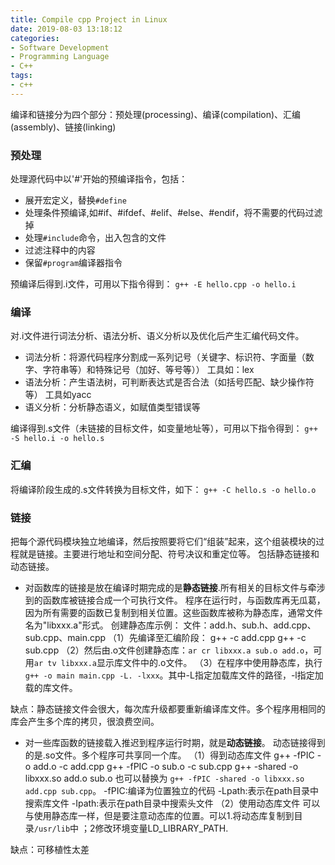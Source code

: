 ```yaml
---
title: Compile cpp Project in Linux
date: 2019-08-03 13:18:12
categories:
- Software Development
- Programming Language
- C++
tags:
- c++
---
```



编译和链接分为四个部分：预处理(processing)、编译(compilation)、汇编(assembly)、链接(linking)

<!--more-->


### 预处理
处理源代码中以'#'开始的预编译指令，包括：
+ 展开宏定义，替换`#define`
+ 处理条件预编译,如#if、#ifdef、#elif、#else、#endif，将不需要的代码过滤掉
+ 处理`#include`命令，出入包含的文件
+ 过滤注释中的内容
+ 保留`#program`编译器指令

预编译后得到.i文件，可用以下指令得到：
`g++ -E hello.cpp -o hello.i`


### 编译
对.i文件进行词法分析、语法分析、语义分析以及优化后产生汇编代码文件。
+ 词法分析：将源代码程序分割成一系列记号（关键字、标识符、字面量（数字、字符串等）和特殊记号（加好、等号等））  工具如：lex
+ 语法分析：产生语法树，可判断表达式是否合法（如括号匹配、缺少操作符等）  工具如yacc
+ 语义分析：分析静态语义，如赋值类型错误等

编译得到.s文件（未链接的目标文件，如变量地址等），可用以下指令得到：
`g++ -S hello.i -o hello.s`


### 汇编
将编译阶段生成的.s文件转换为目标文件，如下：
`g++ -C hello.s -o hello.o`

### 链接
把每个源代码模块独立地编译，然后按照要将它们“组装”起来，这个组装模块的过程就是链接。主要进行地址和空间分配、符号决议和重定位等。
包括静态链接和动态链接。

+ 对函数库的链接是放在编译时期完成的是**静态链接**.所有相关的目标文件与牵涉到的函数库被链接合成一个可执行文件。 
程序在运行时，与函数库再无瓜葛，因为所有需要的函数已复制到相关位置。这些函数库被称为静态库，通常文件名为"libxxx.a"形式。
创建静态库示例：
文件：add.h、sub.h、add.cpp、sub.cpp、main.cpp
（1）先编译至汇编阶段：
		g++ -c add.cpp
		g++ -c sub.cpp
（2）然后由.o文件创建静态库：`ar cr libxxx.a sub.o add.o`，可用`ar tv libxxx.a`显示库文件中的.o文件。
（3）在程序中使用静态库，执行`g++ -o main main.cpp -L. -lxxx`。其中-L指定加载库文件的路径，-l指定加载的库文件。

缺点：静态链接文件会很大，每次库升级都要重新编译库文件。多个程序用相同的库会产生多个库的拷贝，很浪费空间。

+ 对一些库函数的链接载入推迟到程序运行时期，就是**动态链接**。
动态链接得到的是.so文件。多个程序可共享同一个库。
（1）得到动态库文件
		g++ -fPIC -o add.o -c add.cpp
		g++ -fPIC -o sub.o -c sub.cpp
		g++ -shared -o libxxx.so add.o sub.o
也可以替换为 `g++ -fPIC -shared -o libxxx.so add.cpp sub.cpp`。
-fPIC:编译为位置独立的代码
-Lpath:表示在path目录中搜索库文件
-Ipath:表示在path目录中搜索头文件
（2）使用动态库文件
可以与使用静态库一样，但是要注意动态库的位置。可以1.将动态库复制到目录`/usr/lib`中 ；2修改环境变量LD_LIBRARY_PATH.

缺点：可移植性太差























